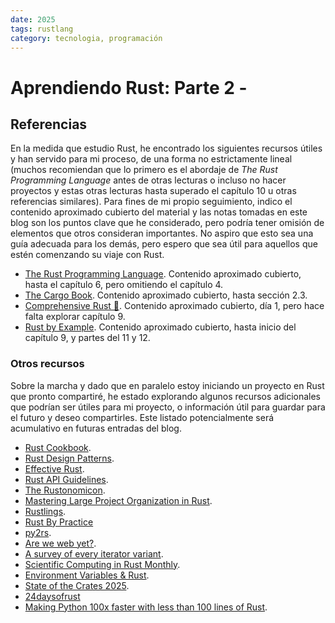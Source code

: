 ```yaml
---
date: 2025
tags: rustlang
category: tecnologia, programación
---
```


# Aprendiendo Rust: Parte 2 -

## Referencias

En la medida que estudio Rust, he encontrado los siguientes recursos útiles y
han servido para mi proceso, de una forma no estrictamente lineal (muchos
recomiendan que lo primero es el abordaje de *The Rust Programming Language*
antes de otras lecturas o incluso no hacer proyectos y estas otras lecturas
hasta superado el capítulo 10 u otras referencias similares). Para fines de mi
propio seguimiento, indico el contenido aproximado cubierto del material y las
notas tomadas en este blog son los puntos clave que he considerado, pero podría
tener omisión de elementos que otros consideran importantes. No aspiro que esto
sea una guía adecuada para los demás, pero espero que sea útil para aquellos que
estén comenzando su viaje con Rust.

- [The Rust Programming Language](https://doc.rust-lang.org/book/). Contenido
  aproximado cubierto, hasta el capítulo 6, pero omitiendo el capítulo 4.
- [The Cargo Book](https://doc.rust-lang.org/cargo/index.html). Contenido
  aproximado cubierto, hasta sección 2.3.
- [Comprehensive Rust 🦀](https://google.github.io/comprehensive-rust/index.html).
  Contenido aproximado cubierto, día 1, pero hace falta explorar capítulo 9.
- [Rust by Example](https://doc.rust-lang.org/rust-by-example/index.html).
  Contenido aproximado cubierto, hasta inicio del capítulo 9, y partes del 11 y
  12\.

### Otros recursos

Sobre la marcha y dado que en paralelo estoy iniciando un proyecto en Rust que
pronto compartiré, he estado explorando algunos recursos adicionales que podrían
ser útiles para mi proyecto, o información útil para guardar para el futuro y
deseo compartirles. Este listado potencialmente será acumulativo en futuras
entradas del blog.

- [Rust Cookbook](https://rust-lang-nursery.github.io/rust-cookbook/about.html).
- [Rust Design Patterns](https://rust-unofficial.github.io/patterns/intro.html).
- [Effective Rust](https://effective-rust.com/title-page.html).
- [Rust API Guidelines](https://rust-lang.github.io/api-guidelines/about.html).
- [The Rustonomicon](https://doc.rust-lang.org/nomicon/intro.html).
- [Mastering Large Project Organization in Rust](https://dev.to/leapcell/mastering-large-project-organization-in-rust-n11).
- [Rustlings](https://github.com/rust-lang/rustlings).
- [Rust By Practice](https://practice.course.rs/why-exercise.html)
- [py2rs](https://rochacbruno.github.io/py2rs/index.html).
- [Are we web yet?](https://arewewebyet.com/).
- [A survey of every iterator variant](https://blog.yoshuawuyts.com/a-survey-of-every-iterator-variant/).
- [Scientific Computing in Rust Monthly](https://scientificcomputing.rs/monthly/).
- [Environment Variables & Rust](https://mattrighetti.com/2024/03/07/environment-variables-and-rust).
- [State of the Crates 2025](https://ohadravid.github.io/posts/2024-12-state-of-the-crates/).
- [24daysofrust](https://zsiciarz.github.io/24daysofrust/)
- [Making Python 100x faster with less than 100 lines of Rust](https://ohadravid.github.io/posts/2023-03-rusty-python/).
